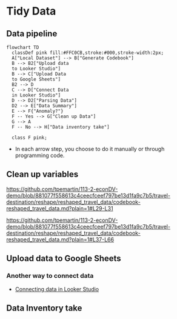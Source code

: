 # Tidy Data

## Data pipeline

```mermaid
flowchart TD
  classDef pink fill:#FFC0CB,stroke:#000,stroke-width:2px;
  A["Local Dataset"] --> B["Generate Codebook"]
  B --> B2["Upload data 
  to Looker Studio"]
  B --> C["Upload Data 
  to Google Sheets"]
  B2 --> D
  C --> D["Connect Data 
  in Looker Studio"]
  D --> D2["Parsing Data"]
  D2 --> E["Data Summary"]
  E --> F{"Anomaly?"}
  F -- Yes --> G["Clean up Data"]
  G --> A
  F -- No --> H["Data inventory take"]

  class F pink;
```

  - In each arrow step, you choose to do it manually or through programming code.

## Clean up variables

https://github.com/tpemartin/113-2-econDV-demo/blob/881077f558613c4ceecfceef797be13d1fa9c7b5/travel-destination/reshape/reshaped_travel_data/codebook-reshaped_travel_data.md?plain=1#L29-L31

https://github.com/tpemartin/113-2-econDV-demo/blob/881077f558613c4ceecfceef797be13d1fa9c7b5/travel-destination/reshape/reshaped_travel_data/codebook-reshaped_travel_data.md?plain=1#L37-L66

## Upload data to Google Sheets


### Another way to connect data

  - [Connecting data in Looker Studio](lookerstudio-connect-data.md)

## Data Inventory take



